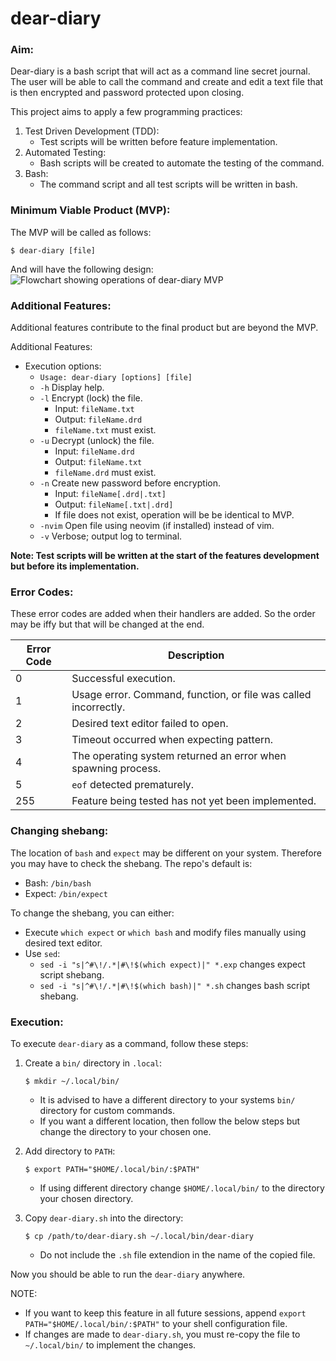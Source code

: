 # dear-diary

### Aim:
Dear-diary is a bash script that will act as a command line secret journal. The user will be able to call the command and create and edit a text file that is then encrypted and password protected
upon closing.

This project aims to apply a few programming practices:
1) Test Driven Development (TDD):
	- Test scripts will be written before feature implementation.
 2) Automated Testing:
	- Bash scripts will be created to automate the testing of the command.
 3) Bash:
	- The command script and all test scripts will be written in bash.

### Minimum Viable Product (MVP):
The MVP will be called as follows:
```
$ dear-diary [file]
```

And will have the following design:
![Flowchart showing operations of dear-diary MVP](https://github.com/user-attachments/assets/f371f4e9-19f4-4f1f-93b7-24706027ecf7)


### Additional Features:
Additional features contribute to the final product but are beyond the MVP.

Additional Features:
- Execution options:
	- `Usage: dear-diary [options] [file]`
	- `-h` Display help.
	- `-l` Encrypt (lock) the file.
		- Input: `fileName.txt`
		- Output: `fileName.drd`
		- `fileName.txt` must exist.
	- `-u` Decrypt (unlock) the file.
		- Input: `fileName.drd`
		- Output: `fileName.txt`
		- `fileName.drd` must exist.
	- `-n` Create new password before encryption.
		- Input: `fileName[.drd|.txt]`
		- Output: `fileName[.txt|.drd]`
		- If file does not exist, operation will be be identical to MVP.
	- `-nvim` Open file using neovim (if installed) instead of vim.
	- `-v` Verbose; output log to terminal.

**Note: Test scripts will be written at the start of the features development but before its implementation.**

### Error Codes:
These error codes are added when their handlers are added. So the order may be iffy but that will be changed at the end.

Error Code | Description
---|---
0|Successful execution.
1|Usage error. Command, function, or file was called incorrectly.
2|Desired text editor failed to open.
3|Timeout occurred when expecting pattern.
4|The operating system returned an error when spawning process.
5|`eof` detected prematurely.
255|Feature being tested has not yet been implemented.

### Changing shebang:
The location of `bash` and `expect` may be different on your system. Therefore you may have to check the shebang. The repo's default is:
- Bash: `/bin/bash`
- Expect: `/bin/expect`

To change the shebang, you can either:
- Execute `which expect` or `which bash` and modify files manually using desired text editor.
- Use `sed`:
    - `sed -i "s|^#\!/.*|#\!$(which expect)|" *.exp` changes expect script shebang.
    - `sed -i "s|^#\!/.*|#\!$(which bash)|" *.sh` changes bash script shebang.

### Execution:
To execute `dear-diary` as a command, follow these steps:
1. Create a `bin/` directory in `.local`:
	```
	$ mkdir ~/.local/bin/
	```
	- It is advised to have a different directory to your systems `bin/` directory for custom commands.
	- If you want a different location, then follow the below steps but change the directory to your chosen one.


2. Add directory to `PATH`:
	```
	$ export PATH="$HOME/.local/bin/:$PATH"
	```
	- If using different directory change `$HOME/.local/bin/` to the directory your chosen directory.


3. Copy `dear-diary.sh` into the directory:
	```
	$ cp /path/to/dear-diary.sh ~/.local/bin/dear-diary
	```
	- Do not include the `.sh` file extendion in the name of the copied file.

Now you should be able to run the `dear-diary` anywhere.

NOTE:
- If you want to keep this feature in all future sessions, append `export PATH="$HOME/.local/bin/:$PATH"` to your shell configuration file.
- If changes are made to `dear-diary.sh`, you must re-copy the file to `~/.local/bin/` to implement the changes.
